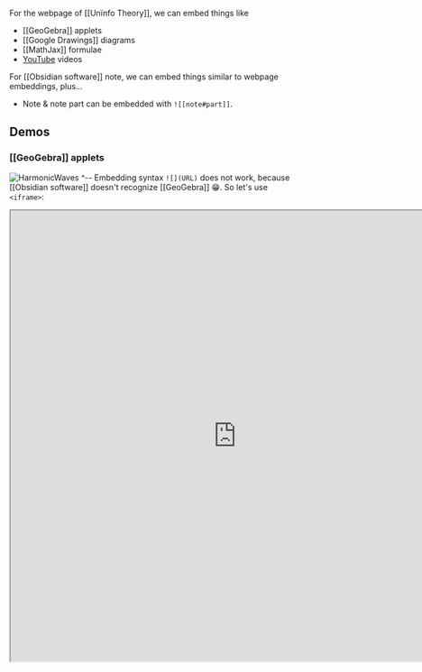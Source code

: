 For the webpage of [[Unïnfo Theory]], we can embed things like
- [[GeoGebra]] applets
- [[Google Drawings]] diagrams
- [[MathJax]] formulae
- [YouTube](https://www.youtube.com/) videos

For [[Obsidian software]] note, we can embed things similar to webpage embeddings, plus...
- Note & note part can be embedded with `![[note#part]]`.

Demos
---

### [[GeoGebra]] applets

![HarmonicWaves](https://www.geogebra.org/m/sfusfsmq)
^-- Embedding syntax `![](URL)` does not work, because [[Obsidian software]] doesn't recognize [[GeoGebra]] 😁.
So let's use `<iframe>`:
<iframe src="https://www.geogebra.org/m/sfusfsmq" width=800 height=800/>

### [[Google Drawings]] diagrams

![Constructive vs Predicative In_extension.png](https://docs.google.com/drawings/d/e/2PACX-1vRMG3kI6P4QLYvd9uyosDG07EP7TyCkJCGDoydCdoIK2i1SeS5-TJE-b3-w_2S7-F2WF6AiTcCrZaDu/pub?w=575&h=522)

### [[MathJax]] formulae


The identity $d e^x = e^xd x$ is very important in differential calculus. It can be derived from the limit definition: $$ e^\alpha = \exp(\alpha) = \lim_{n\to\infty}{\left(1+\frac{\alpha}{n}\right)^n} $$

### YouTube videos

![Unitorus, the symbol of Unïnfo Theory](https://youtu.be/7OR_6L2zyHE)


### [[Obsidian software]] notes

- [[Obsidian software]]: ![[Obsidian software]]
- [[Unïnfo Theory#The metaphysical theory of Unïnfo (𝕄)]]: ![[Unïnfo Theory#The metaphysical theory of Unïnfo (𝕄)]]


Escapes:
- \[, \], \#, \*, \~, ...